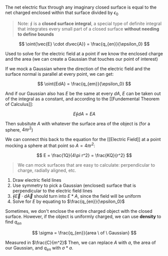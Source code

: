 The net electric flux through any imaginary closed surface is equal to the net charged enclosed within that surface divided by $\epsilon_0$

> Note: $\oint$ is a **closed surface integral**, a special type of definite integral that integrates every small part of a closed surface **without needing to define bounds**

$$
 \oint{\vec{E} \cdot d\vec{A}} = \frac{q_{en}}{\epsilon_0}
$$

Used to solve for the electric field at a point if we know the enclosed charge and the area (we can create a Gaussian that touches our point of interest)

If we mock a Gaussian where the direction of the electric field and the surface normal is parallel at every point, we can get:

$$
\oint{EdA} = \frac{q_{em}}{\epsilon_0}
$$

And if our Gaussian also has $E$ be the same at every $dA$, $E$ can be taken out of the integral as a constant, and according to the [[Fundemental Theorem of Calculus]]:

$$
E \oint{dA} = EA
$$

Then subsitute $A$ with whatever the surface area of the object is (for a sphere, $4\pi r^2$)

We can connect this back to the equation for the [[Electric Field]] at a point mocking a sphere at that point so $A = 4\pi r^2$:

$$
E = \frac{1Q}{4\pi r^2} = \frac{KQ}{r^2}
$$

> We can mock surfaces that are easy to calculate: perpendicular to charge, radially aligned, etc.

1. Draw electric field lines
2. Use symmetry to pick a Gaussian (enclosed) surface that is perpendicular to the electric field lines
3. $\oint{\vec{E} \cdot d\vec{A}}$ should turn into $E * A$, since the field will be uniform
4. Solve for $E$ by equating to $\frac{q_{en}}{\epsilon_0}$

Sometimes, we don't enclose the entire charged object with the closed surface. However, if the object is uniformly charged, we can use **density** to find $q_{en}$

$$
\sigma = \frac{q_{en}}{area \ of \ Gaussian}
$$

Measured in $\frac{C}{m^2}$
Then, we can replace $A$ with $a$, the area of our Gaussian, and $q_{en}$ with $\sigma * a$.
